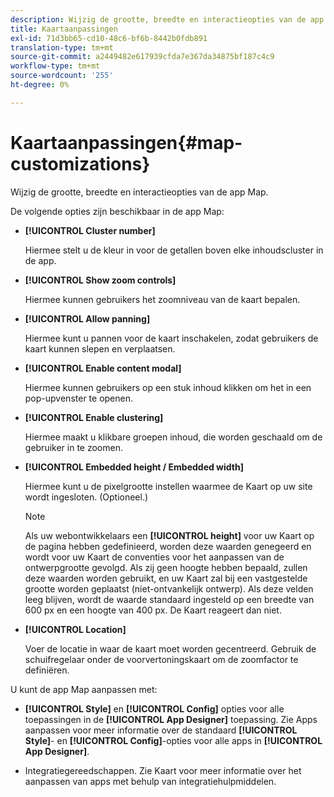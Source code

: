 ```yaml
---
description: Wijzig de grootte, breedte en interactieopties van de app Map.
title: Kaartaanpassingen
exl-id: 71d3bb65-cd10-48c6-bf6b-8442b0fdb891
translation-type: tm+mt
source-git-commit: a2449482e617939cfda7e367da34875bf187c4c9
workflow-type: tm+mt
source-wordcount: '255'
ht-degree: 0%

---
```


# Kaartaanpassingen{#map-customizations}

Wijzig de grootte, breedte en interactieopties van de app Map.



De volgende opties zijn beschikbaar in de app Map:

* **[!UICONTROL Cluster number]**

   Hiermee stelt u de kleur in voor de getallen boven elke inhoudscluster in de app.

* **[!UICONTROL Show zoom controls]**

   Hiermee kunnen gebruikers het zoomniveau van de kaart bepalen.

* **[!UICONTROL Allow panning]**

   Hiermee kunt u pannen voor de kaart inschakelen, zodat gebruikers de kaart kunnen slepen en verplaatsen.

* **[!UICONTROL Enable content modal]**

   Hiermee kunnen gebruikers op een stuk inhoud klikken om het in een pop-upvenster te openen.

* **[!UICONTROL Enable clustering]**

   Hiermee maakt u klikbare groepen inhoud, die worden geschaald om de gebruiker in te zoomen.

* **[!UICONTROL Embedded height / Embedded width]**

   Hiermee kunt u de pixelgrootte instellen waarmee de Kaart op uw site wordt ingesloten. (Optioneel.)

   >[!NOTE]
   >
   >Als uw webontwikkelaars een **[!UICONTROL height]** voor uw Kaart op de pagina hebben gedefinieerd, worden deze waarden genegeerd en wordt voor uw Kaart de conventies voor het aanpassen van de ontwerpgrootte gevolgd. Als zij geen hoogte hebben bepaald, zullen deze waarden worden gebruikt, en uw Kaart zal bij een vastgestelde grootte worden geplaatst (niet-ontvankelijk ontwerp). Als deze velden leeg blijven, wordt de waarde standaard ingesteld op een breedte van 600 px en een hoogte van 400 px. De Kaart reageert dan niet.

* **[!UICONTROL Location]**

   Voer de locatie in waar de kaart moet worden gecentreerd. Gebruik de schuifregelaar onder de voorvertoningskaart om de zoomfactor te definiëren.

U kunt de app Map aanpassen met:

* **[!UICONTROL Style]** en  **[!UICONTROL Config]** opties voor alle toepassingen in de  **[!UICONTROL App Designer]** toepassing. Zie Apps aanpassen voor meer informatie over de standaard **[!UICONTROL Style]**- en **[!UICONTROL Config]**-opties voor alle apps in **[!UICONTROL App Designer]**.

* Integratiegereedschappen. Zie Kaart voor meer informatie over het aanpassen van apps met behulp van integratiehulpmiddelen.
